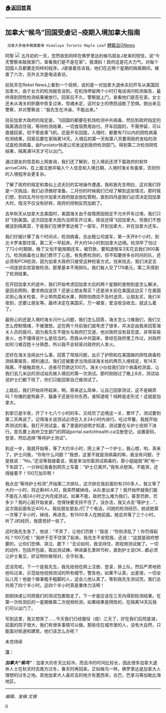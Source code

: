 ###  [:house:返回首頁](https://github.com/ourhimalayas/txt)
---

## 加拿大“候鸟”回国受虐记 &#8211;疫期入境加拿大指南
` 加拿大多倫多楓葉農場 Himalaya Toronto Maple Leaf` [轉載自GNews](https://gnews.org/zh-hans/1203492/)

阿黎
![]()![](https://cdn.discordapp.com/attachments/752344498280857641/841408650374545448/IMG_20160430_203749.jpg)
五月初的一天，忽然收到同样在佛罗里达的候鸟朋友J发来的短信，说“今天警察来敲我家门，查看我们是不是在家”。我滴妈！政府这是花大力气，对每个回国人员都要走同样的程序。J紧接着告诉我，他们在近两个星期的隔离期间，被查了六次，另外五次是电话查访。

前些天在Rebel News上看到一个视频，说的是一对加拿大退休夫妇开车从美国回加拿大，由于女方的检测报告没到，在机场停留两个小时打电话询问检测报告，最终得到阴性检测结果被放行。回家后不久，警察就上门，查看他们是否在家。女士还未从海关的折磨中恢复过来，惊魂未定，这时女士的愤怒战胜了恐惧。她出来见警察，并对警察说：“我先生在冲澡，不能出来。”

目前加拿大政府的规定是，飞回国的都要在机场检测中共病毒，然后到政府指定的隔离酒店住宿，等待检测结果，一切食宿费用自付。开车回国的，不需停留，可以直接回家。但不管是乘飞机，还是开车回国，入境时，都要有72以内的阴性病毒检测结果，回家后要在家隔离14天。入境后的第一天和第八天要用政府发给的测试盒检测病毒，由Purolator快递公司发送到政府检测部门。得到第二次检测阴性结果，隔离满14天才可以出门。

通过朋友的信息和上网查询，我们还了解到，在入境前还须下载政府的软件arriveCAN，在上面注册并输入个人信息和入境日期，入境时海关有备案，否则你的入境程序会更复杂。

了解了政府的规定和类似上述夫妇的实地操作遭遇，我和我先生明白，这对我们将是一次挑战，我们必须做好准备。二月份的时候我们已经了解到这些情况，那时我们想，到四五月份也许加拿大政府就会放松管制，直到四月底我们必须决定回加拿大时，情况不仅没有好转，政府的控制反而加剧了。

去年秋天从加拿大去美国时，美国海关由于疫情原因规定不允许开车过境，我们只好飞到美国。这次回加拿大因为没把车开过来，按说还得飞回加拿大。但我们不想被送到隔离营，于是我们在佛罗里达租了一部车，开到加拿大，并在加拿大还车。

我们仔细计算了各个时间点，检测病毒，去出租公司提车，第一天开8个小时，到北卡罗来那住宿，第二天一早起床，开大约14小时到加拿大边境。检测早了怕过了72小时期限，晚了又怕不能按期还车，被罚款，要知道租车3天花去我们900美刀。检测病毒也让我们费尽了心思。有免费检测的，但不知要排多长时间的队，还必须有PCR检测，因为加拿大政府只接受这种检查方式。找来找去，我们决定去一间连锁实验室做检测，那里基本不用排队。我们每人交了179美元，第二天得到了检测结果。

在开回加拿大的途中，我们开始考虑回加拿大后的两个星期的食物到底怎么解决，是回去网购，要求商店送货？还是让朋友帮买？还是进关前在美国这边买？在美国买担心海关检查，不让带肉菜和水果，网购怕商店不及时送货，让朋友买，我们半夜到，还要让朋友等。最终决定在美国买，万一被查，爱没收没收去，就这么着了。

最担心的还是入境时海关问什么问题，我们怎么回答，海关怎么刁难我们，我们又怎么控制情绪，不被激怒。这在两个月前我们就考虑了很多，并决定由我来回答海关人员的提问，因为我先生不擅长与政府打交道，他对政府没有容忍度，非常容易发火，也不懂得说什么是恰当的。而我从中共国来，曾经在政府里工作过，对政府如何刁难百姓十分熟悉，所以我不会轻易对政府的人发火。

还好在海关没闹出什么事，回答了常规问题，出示了护照和在美国做的阴性病毒检测结果报告，顺利通过。我们还被要求当场阅读海关给的两页入境规定，有14天隔离，不接触其他人，违者可罚款达100万。海关小伙给我们四个病毒检测盒，让我们去几米远的测试站先做入境后的第一次测试。那时刚刚过了晚上8点，测试站说护士们都下班了，你们只能回家自己做测试了。

上路后，我们开始欢呼起来，啊，原来这么简单，让自己回家测试，这不是糊弄吗？你捅的是狗鼻子、猫鼻子还是任何东西，谁知道呢？纯粹是走形式！这就是加拿大。

到家已是半夜，开了十七八个小时的车，又经历了边境这一关，累坏了，测试要到第二天再说了。记得海关说测试必须在入关24小时内进行。吃过早餐，我就开始弄测试的事。我打开测试盒，看了里面的说明才知道，测试要在与护士视频下进行。首先要上政府卫生部门的网站portal.switchhealth.ca注册登记，设置密码，登录，然后选择“等待护士测试”。

到这一步，我就开始等，等了大约半小时，网上来了一个护士，我心想，哟，真来了。护士问我，“你有什么问题？”我想，这里不就是测病毒的嘛，我没有问题，于是我说：“No。”还没等我接着说，我是来当你面测试病毒的，那小姐姐就“刷”地一下失踪了。一分钟后我看到网页上写着：“护士已离开。”我有点想哭。不能哭，还得接着干！100万加币啊！

我点击“等待护士检测”,开始第二次排队，这次排在我前面的有200多人，我又等了大约一小时，将近剩40人时，我突然被掉线，从队里出来了！我开始怀疑我们能不能在入境24小时之内完成测试，如果不能，政府怎么难为我们，甚至罚款，罚多少？我的心脏开始发紧，觉得快要支持不住了。没办法，我又点击“等护士…”，这次我前面有近400人。我给朋友朋友J打了个电话，问她的检测经历，她说她第一次等了半小时，掉线，再进去，有1500多人在她前面。她总共等了三个小时。听了J的经历，我感觉好一些了。

这时我先生急了，他说：“不弄了，让他们罚款！”我说：“你别添乱了！你罚得起吗？100万呢！”我终于忍不住哭了起来。我先生不安慰我，还说：“这就是政府想要的，让你们恐惧、哭泣、跪下！”无论如何，我坚持住，把视频测试做了。一切的动作，包括开包装，取出测试棒，伸进鼻孔里转15秒，直到护士说OK…都必须让护士看见，好证明你做得对，合乎标准。

还没完呢，下一个是我先生。我先给他在网上注册、登录，排上队，然后严肃地把他叫过来，示范给他视频测试的所有细节，警告他，如果不认真，出差错，一切全玩儿完！他是个做事粗手粗脚的人，这会儿他认真了。等到我先生测试完，我们总共用了四个半小时。这四个半小时真是重体力活啊！

刚刚快递公司把我们的测试包裹取走了。下一步是应该在三天内得到检测结果。在第一次检测后的一星期做第二次视频检测，如果结果是阴性的，在隔离14天后我们可以出门了。

写到这里，我又想哭了……今天我们已经服役（疫）三天了，好在我们后院是湖，前面的院子很大，我们有很多事情可以做。那些住在城市里的人，没有大自然，只能面对街道和建筑，他们该怎么办呢？

未完待续

**注：**

***加拿大“候鸟”***：加拿大的冬天比较冷，而且冷的时间比较长，因此很多加拿大退休人士在秋天时去南方过冬，春天时再回来。正如候鸟一样。佛罗里达是加拿大人理想的过冬之地。其他加拿大人喜欢去的地方有墨西哥，古巴，巴拿马等加勒比海地区。

* * *

*编辑、发稿 文锦*

0
